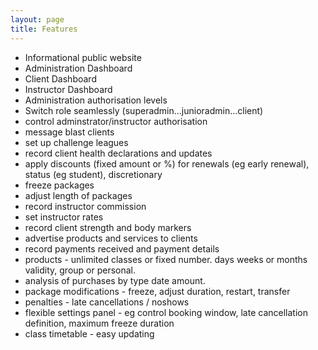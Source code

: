 ```yaml
---
layout: page
title: Features
---
```


- Informational public website
- Administration Dashboard
- Client Dashboard
- Instructor Dashboard
- Administration authorisation levels
- Switch role seamlessly (superadmin...junioradmin...client)
- control adminstrator/instructor authorisation
- message blast clients
- set up challenge leagues
- record client health declarations and updates
- apply discounts (fixed amount or %) for renewals (eg early renewal), status (eg student), discretionary
- freeze packages
- adjust length of packages
- record instructor commission
- set instructor rates
- record client strength and body markers
- advertise products and services to clients
- record payments received and payment details
- products - unlimited classes or fixed number. days weeks or months validity, group or personal.
- analysis of purchases by type date amount.
- package modifications - freeze, adjust duration, restart, transfer
- penalties - late cancellations / noshows
- flexible settings panel - eg control booking window, late cancellation definition, maximum freeze duration
- class timetable - easy updating
